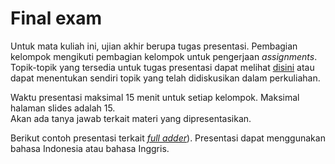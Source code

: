 # Final exam

Untuk mata kuliah ini, ujian akhir berupa tugas presentasi.
Pembagian kelompok mengikuti pembagian kelompok untuk 
pengerjaan _assignments_. Topik-topik yang tersedia untuk tugas presentasi
dapat melihat [disini](./list-of-topics.md) atau dapat menentukan sendiri
topik yang telah didiskusikan dalam perkuliahan.

Waktu presentasi maksimal 15 menit untuk setiap kelompok.
Maksimal halaman slides adalah 15.  
Akan ada tanya jawab terkait materi yang dipresentasikan.

Berikut contoh presentasi terkait [_full adder_](s.itk.ac.id/DiscMathFPTemplate)). Presentasi dapat
menggunakan bahasa Indonesia atau bahasa Inggris.
